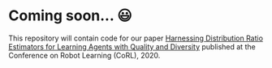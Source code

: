 # Coming soon... :smiley:

This repository will contain code for our paper [Harnessing Distribution Ratio Estimators for Learning Agents with Quality and Diversity](https://arxiv.org/abs/2011.02614) published at the Conference on Robot Learning (CoRL), 2020.
